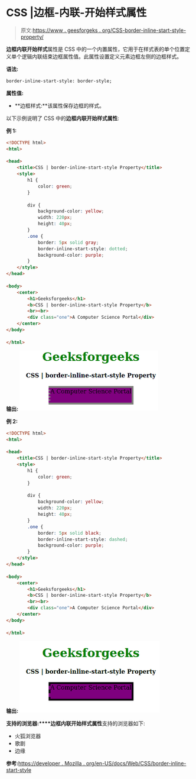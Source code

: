 # CSS |边框-内联-开始样式属性

> 原文:[https://www . geesforgeks . org/CSS-border-inline-start-style-property/](https://www.geeksforgeeks.org/css-border-inline-start-style-property/)

**边框内联开始样式**属性是 CSS 中的一个内置属性，它用于在样式表的单个位置定义单个逻辑内联结束边框属性值。此属性设置定义元素边框左侧的边框样式。

**语法:**

```html
border-inline-start-style: border-style;
```

**属性值:**

*   **边框样式:**该属性保存边框的样式。

以下示例说明了 CSS 中的**边框内联开始样式属性**:

**例 1:**

```html
<!DOCTYPE html>
<html>

<head>
    <title>CSS | border-inline-start-style Property</title>
    <style>
        h1 {
            color: green;
        }

        div {
            background-color: yellow;
            width: 220px;
            height: 40px;
        }
        .one {
            border: 5px solid gray;
            border-inline-start-style: dotted;
            background-color: purple;
        }
    </style>
</head>

<body>
    <center>
        <h1>Geeksforgeeks</h1>
        <b>CSS | border-inline-start-style Property</b>
        <br><br>
        <div class="one">A Computer Science Portal</div>
    </center>
</body>

</html>
```

**输出:**
![](img/9c056c9c272215a5dc8859ff84171c81.png)

**例 2:**

```html
<!DOCTYPE html>
<html>

<head>
    <title>CSS | border-inline-start-style Property</title>
    <style>
        h1 {
            color: green;
        }

        div {
            background-color: yellow;
            width: 220px;
            height: 40px;
        }
        .one {
            border: 5px solid black;
            border-inline-start-style: dashed;
            background-color: purple;
        }
    </style>
</head>

<body>
    <center>
        <h1>Geeksforgeeks</h1>
        <b>CSS | border-inline-start-style Property</b>
        <br><br>
        <div class="one">A Computer Science Portal</div>
    </center>
</body>

</html>
```

**输出:**
![](img/fcf21a7fa4ab6dfb0950701f24236a7b.png)

**支持的浏览器:****边框内联开始样式属性**支持的浏览器如下:

*   火狐浏览器
*   歌剧
*   边缘

**参考:**[https://developer . Mozilla . org/en-US/docs/Web/CSS/border-inline-start-style](https://developer.mozilla.org/en-US/docs/Web/CSS/border-inline-start-style)